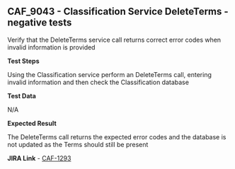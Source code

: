 ## CAF_9043 - Classification Service DeleteTerms - negative tests ##

Verify that the DeleteTerms service call returns correct error codes when invalid information is provided

**Test Steps**

Using the Classification service perform an DeleteTerms call, entering invalid information and then check the Classification database

**Test Data**

N/A

**Expected Result**

The DeleteTerms call returns the expected error codes and the database is not updated as the Terms should still be present

**JIRA Link** - [CAF-1293](https://jira.autonomy.com/browse/CAF-1293)


